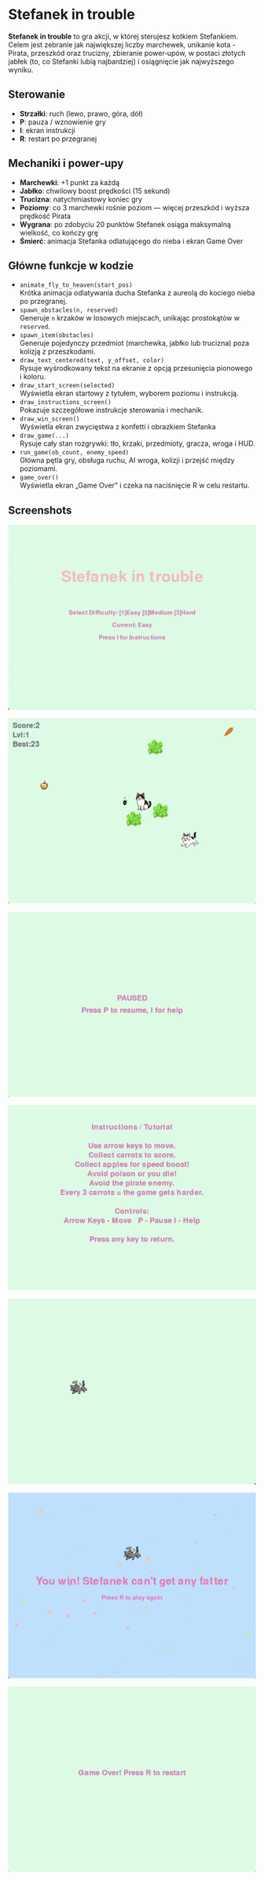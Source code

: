 # Stefanek in trouble

**Stefanek in trouble** to gra akcji, w której sterujesz kotkiem Stefankiem. Celem jest zebranie jak największej liczby marchewek, unikanie kota - Pirata, przeszkód oraz trucizny, zbieranie power‑upów, w postaci złotych jabłek (to, co Stefanki lubią najbardziej) i osiągnięcie jak najwyższego wyniku.

## Sterowanie

- **Strzałki**: ruch (lewo, prawo, góra, dół)  
- **P**: pauza / wznowienie gry  
- **I**: ekran instrukcji  
- **R**: restart po przegranej  

## Mechaniki i power‑upy

- **Marchewki**: +1 punkt za każdą  
- **Jabłko**: chwilowy boost prędkości (15 sekund)  
- **Trucizna**: natychmiastowy koniec gry  
- **Poziomy**: co 3 marchewki rośnie poziom — więcej przeszkód i wyższa prędkość Pirata
- **Wygrana**: po zdobyciu 20 punktów Stefanek osiąga maksymalną wielkość, co kończy grę 
- **Śmierć**: animacja Stefanka odlatującego do nieba i ekran Game Over 

## Główne funkcje w kodzie

- `animate_fly_to_heaven(start_pos)`  
  Krótka animacja odlatywania ducha Stefanka z aureolą do kociego nieba po przegranej.  
- `spawn_obstacles(n, reserved)`  
  Generuje `n` krzaków w losowych miejscach, unikając prostokątów w `reserved`.  
- `spawn_item(obstacles)`  
  Generuje pojedynczy przedmiot (marchewka, jabłko lub trucizna) poza kolizją z przeszkodami.  
- `draw_text_centered(text, y_offset, color)`  
  Rysuje wyśrodkowany tekst na ekranie z opcją przesunięcia pionowego i koloru.  
- `draw_start_screen(selected)`  
  Wyświetla ekran startowy z tytułem, wyborem poziomu i instrukcją.  
- `draw_instructions_screen()`  
  Pokazuje szczegółowe instrukcje sterowania i mechanik.
- `draw_win_screen()`  
  Wyświetla ekran zwycięstwa z konfetti i obrazkiem Stefanka 
- `draw_game(...)`  
  Rysuje cały stan rozgrywki: tło, krzaki, przedmioty, gracza, wroga i HUD.  
- `run_game(ob_count, enemy_speed)`  
  Główna pętla gry, obsługa ruchu, AI wroga, kolizji i przejść między poziomami.  
- `game_over()`  
  Wyświetla ekran „Game Over” i czeka na naciśnięcie R w celu restartu.  

## Screenshots

![Ekran startowy](views/start_screen.png)

![Gameplay](views/gameplay.png) 

![Ekran pauzy](views/pause_screen.png)

![Ekran pauzy](views/instruction.png)

![Śmierć](views/dead.png)

![Wygrana](views/game_won.png)

![Koniec gry](views/game_over.png)  

